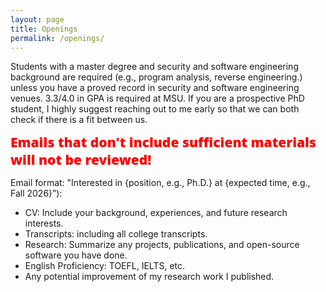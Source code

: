 ```yaml
---
layout: page
title: Openings
permalink: /openings/
---
```


Students with a master degree and security and software engineering background are required (e.g., program analysis, reverse engineering.) unless you have a proved record in security and software engineering venues. 3.3/4.0 in GPA is required at MSU. If you are a prospective PhD student, I highly suggest reaching out to me early so that we can both check if there is a fit between us. 

  <span style="color:red;font-family:'Open Sans', Helvetica, Arial, sans-serif;font-weight:800;font-size:21px">
    Emails that don't include sufficient materials will not be reviewed! 
  </span>

Email format: "Interested in {position, e.g., Ph.D.} at {expected time, e.g., Fall 2026}”):

- CV: Include your background, experiences, and future research interests.
- Transcripts: including all college transcripts.
- Research: Summarize any projects, publications, and open-source software you have done.
- English Proficiency: TOEFL, IELTS, etc.
- Any potential improvement of my research work I published. 

<hr style="clear:both;visibility: hidden;" />
